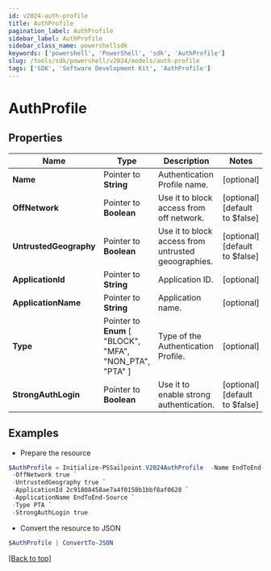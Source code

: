 ```yaml
---
id: v2024-auth-profile
title: AuthProfile
pagination_label: AuthProfile
sidebar_label: AuthProfile
sidebar_class_name: powershellsdk
keywords: ['powershell', 'PowerShell', 'sdk', 'AuthProfile'] 
slug: /tools/sdk/powershell/v2024/models/auth-profile
tags: ['SDK', 'Software Development Kit', 'AuthProfile']
---
```



# AuthProfile

## Properties

Name | Type | Description | Notes
------------ | ------------- | ------------- | -------------
**Name** |  Pointer to **String** | Authentication Profile name. | [optional] 
**OffNetwork** |  Pointer to **Boolean** | Use it to block access from off network. | [optional] [default to $false]
**UntrustedGeography** |  Pointer to **Boolean** | Use it to block access from untrusted geoographies. | [optional] [default to $false]
**ApplicationId** |  Pointer to **String** | Application ID. | [optional] 
**ApplicationName** |  Pointer to **String** | Application name. | [optional] 
**Type** |  Pointer to  **Enum** [  "BLOCK",    "MFA",    "NON_PTA",    "PTA" ] | Type of the Authentication Profile. | [optional] 
**StrongAuthLogin** |  Pointer to **Boolean** | Use it to enable strong authentication. | [optional] [default to $false]

## Examples

- Prepare the resource
```powershell
$AuthProfile = Initialize-PSSailpoint.V2024AuthProfile  -Name EndToEnd-Profile `
 -OffNetwork true `
 -UntrustedGeography true `
 -ApplicationId 2c91808458ae7a4f0158b1bbf8af0628 `
 -ApplicationName EndToEnd-Source `
 -Type PTA `
 -StrongAuthLogin true
```

- Convert the resource to JSON
```powershell
$AuthProfile | ConvertTo-JSON
```


[[Back to top]](#) 


